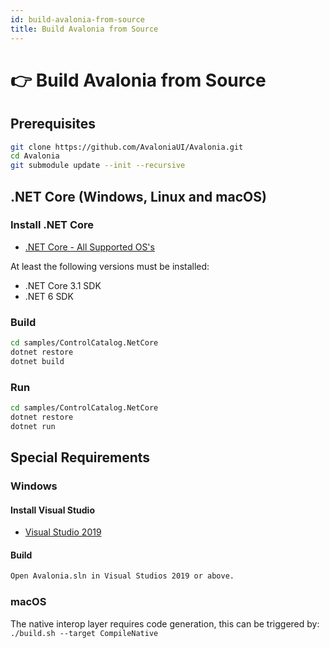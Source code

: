 ```yaml
---
id: build-avalonia-from-source
title: Build Avalonia from Source
---
```



# 👉 Build Avalonia from Source

## Prerequisites

```bash
git clone https://github.com/AvaloniaUI/Avalonia.git
cd Avalonia
git submodule update --init --recursive
```

## .NET Core (Windows, Linux and macOS)

### Install .NET Core

* [.NET Core - All Supported OS's](https://www.microsoft.com/net/core)

At least the following versions must be installed:

* .NET Core 3.1 SDK
* .NET 6 SDK

### Build

```bash
cd samples/ControlCatalog.NetCore
dotnet restore
dotnet build
```

### Run

```bash
cd samples/ControlCatalog.NetCore
dotnet restore
dotnet run
```

## Special Requirements

### Windows

#### Install Visual Studio

* [Visual Studio 2019](https://www.visualstudio.com/en/downloads/)

#### Build

```bash
Open Avalonia.sln in Visual Studios 2019 or above.
```

### macOS

The native interop layer requires code generation, this can be triggered by: `./build.sh --target CompileNative`
